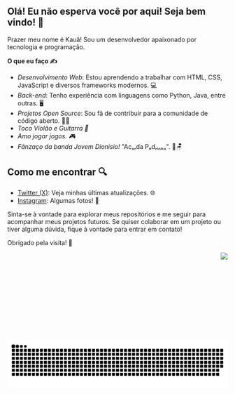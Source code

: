 ## Olá! Eu não esperva você por aqui! Seja bem vindo! 👋

Prazer meu nome é Kauã! Sou um desenvolvedor apaixonado por tecnologia e programação.

**O que eu faço ✍**

- *Desenvolvimento Web*: Estou aprendendo a trabalhar com HTML, CSS, JavaScript e diversos frameworks modernos. 💻
- *Back-end*: Tenho experiência com linguagens como Python, Java, entre outras. 🖥
- *Projetos Open Source*: Sou fã de contribuir para a comunidade de código aberto. 👨‍💻
- *Toco Violão e Guitarra 🎸*
- *Amo jogar jogos. 🎮*
- *Fãnzaço da banda Jovem Dionisio!* "Acₒᵣda Pₑdᵣᵢₙₕₒ". 🐢🪑

## Como me encontrar 🔍

- [Twitter (X)](https://x.com/KauCarv75289759?t=vO8qfqvkV7c4N25BKN9cbw&s=09): Veja minhas últimas atualizações. 🌐
- [Instagram](https://www.instagram.com/kkaua_carv?igsh=ODBqc3FnbmYybWZy): Algumas fotos! 🤳

Sinta-se à vontade para explorar meus repositórios e me seguir para acompanhar meus projetos futuros. Se quiser colaborar em um projeto ou tiver alguma dúvida, fique à vontade para entrar em contato! 

Obrigado pela visita! 🙌

<a target="_blank" rel="noopener noreferrer nofollow" href="https://camo.githubusercontent.com/d629f4ca8513c7474241875e6b7c3a760a52f1e76d000be9ba370efd221f29e4/68747470733a2f2f6769746875622d726561646d652d73746174732e76657263656c2e6170702f6170693f757365726e616d653d4f74617669672673686f775f69636f6e733d74727565267468656d653d7261646963616c26636f756e745f707269766174653d74727565"><img height="200em" align="right" src="https://camo.githubusercontent.com/d629f4ca8513c7474241875e6b7c3a760a52f1e76d000be9ba370efd221f29e4/68747470733a2f2f6769746875622d726561646d652d73746174732e76657263656c2e6170702f6170693f757365726e616d653d4f74617669672673686f775f69636f6e733d74727565267468656d653d7261646963616c26636f756e745f707269766174653d74727565" data-canonical-src="https://github-readme-stats.vercel.app/api?username=Otavig&amp;show_icons=true&amp;theme=radical&amp;count_private=true" style="max-width: 100%;"></a>

<picture align="center">
  <source media="(prefers-color-scheme: dark)" srcset="https://raw.githubusercontent.com/Otavig/Otavig/output/github-contribution-grid-snake-dark.svg">
  <source media="(prefers-color-scheme: light)" srcset="https://raw.githubusercontent.com/Otavig/Otavig/output/github-contribution-grid-snake-dark.svg">
  <img align="center" alt="github contribution grid snake animation" src="https://raw.githubusercontent.com/mari4souza/mari4souza/output/github-contribution-grid-snake.svg" style="visibility:visible;max-width:100%;">
</picture>

